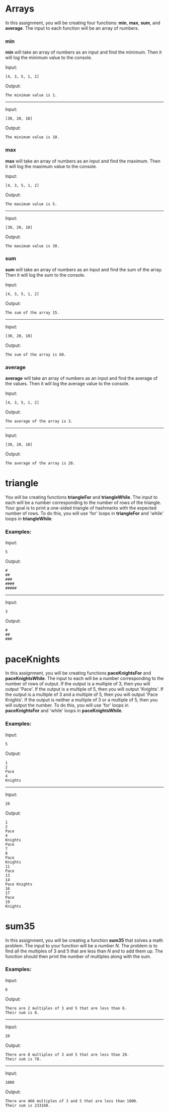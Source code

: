 # Arrays

In this assignment, you will be creating four functions: **min**, **max**, **sum**, and **average**.  The input to each function will be an array of numbers.

### min
**min** will take an array of numbers as an input and find the minimum.  Then it will log the minimum value to the console.

Input:

```
[4, 3, 5, 1, 2]
```

Output:
```
The minimum value is 1.
```
---

Input:

```
[30, 20, 10]
```

Output:
```
The minimum value is 10.
```

### max
**max** will take an array of numbers as an input and find the maximum.  Then it will log the maximum value to the console.

Input:

```
[4, 3, 5, 1, 2]
```

Output:
```
The maximum value is 5.
```
---

Input:

```
[30, 20, 10]
```

Output:
```
The maximum value is 30.
```

### sum
**sum** will take an array of numbers as an input and find the sum of the array.  Then it will log the sum to the console.

Input:

```
[4, 3, 5, 1, 2]
```

Output:
```
The sum of the array 15.
```
---

Input:

```
[30, 20, 10]
```

Output:
```
The sum of the array is 60.
```

### average
**average** will take an array of numbers as an input and find the average of the values.  Then it will log the average value to the console.

Input:

```
[4, 3, 5, 1, 2]
```

Output:
```
The average of the array is 3.
```
---

Input:

```
[30, 20, 10]
```

Output:
```
The average of the array is 20.
```

# triangle

You will be creating functions **triangleFor** and **triangleWhile**.  The input to each will be a number corresponding to the number of rows of the triangle.  Your goal is to print a one-sided triangle of hashmarks with the expected number of rows. To do this, you will use 'for' loops in **triangleFor** and 'while' loops in **triangleWhile**.

### Examples:

Input:

```
5
```

Output:
```
#
##
###
####
#####
```
---

Input:

```
3
```

Output:
```
#
##
###
```

# paceKnights

In this assignment, you will be creating functions **paceKnightsFor** and **paceKnightsWhile**.  The input to each will be a number corresponding to the number of rows of output.  If the output is a multiple of 3, then you will output 'Pace'.  If the output is a multiple of 5, then you will output 'Knights'.  If the output is a multiple of 3 and a multiple of 5, then you will output 'Pace Knights'.  If the output is neither a multiple of 3 or a multiple of 5, then you will output the number. To do this, you will use 'for' loops in **paceKnightsFor** and 'while' loops in **paceKnightsWhile**.

### Examples:

Input:

```
5
```

Output:
```
1
2
Pace
4
Knights
```
---

Input:

```
20
```

Output:
```
1
2
Pace
4
Knights
Pace
7
8
Pace
Knights
11
Pace
13
14
Pace Knights
16
17
Pace
19
Knights
```

# sum35

In this assignment, you will be creating a function **sum35** that solves a math problem.  The input to your function will be a number *N*.  The problem is to find all the multiples of 3 and 5 that are less than *N* and to add them up.  The function should then print the number of multiples along with the sum.

### Examples:

Input:

```
6
```

Output:
```
There are 2 multiples of 3 and 5 that are less than 6.
Their sum is 8.
```
---

Input:

```
20
```

Output:
```
There are 8 multiples of 3 and 5 that are less than 20.
Their sum is 78.
```

---

Input:

```
1000
```

Output:
```
There are 466 multiples of 3 and 5 that are less than 1000.
Their sum is 233168.
```

